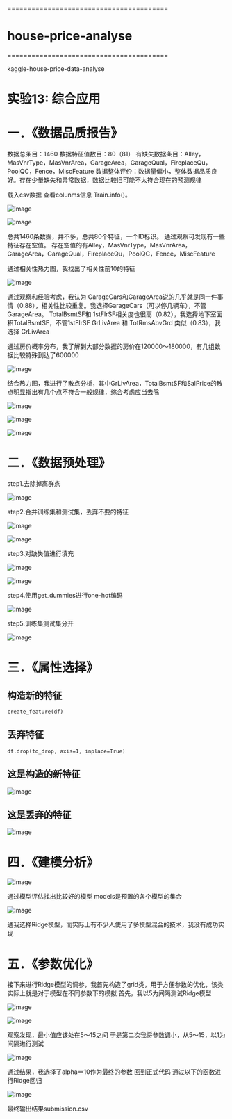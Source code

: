 ========================================
# house-price-analyse
========================================  

kaggle-house-price-data-analyse 

# 实验13: 综合应用  

# 一．《数据品质报告》  

数据总条目：1460
数据特征值数目：80（81）
有缺失数据条目：Alley，MasVnrType，MasVnrArea，GarageArea，GarageQual，FireplaceQu，PoolQC，Fence，MiscFeature
数据整体评价：数据量偏小，整体数据品质良好。存在少量缺失和异常数据，数据比较旧可能不太符合现在的预测规律

载入csv数据
查看colunms信息
Train.info()。

![image](https://user-images.githubusercontent.com/26008298/130007523-c5214954-c6e5-4ac7-96b7-168a752dd1b6.gif)  

![image](https://user-images.githubusercontent.com/26008298/130007545-b8790420-c9a5-4039-87a1-996afdc3c90f.gif)
 
总共1460条数据，并不多，总共80个特征，一个ID标识。
通过观察可发现有一些特征存在空值。
存在空值的有Alley，MasVnrType，MasVnrArea，GarageArea，GarageQual，FireplaceQu，PoolQC，Fence，MiscFeature



通过相关性热力图，我找出了相关性前10的特征    

![image](https://user-images.githubusercontent.com/26008298/130007568-774c6f86-e1c4-42df-aafc-0778ba806385.gif)

通过观察和经验考虑，我认为
GarageCars和GarageArea说的几乎就是同一件事情（0.88），相关性比较重复。我选择GarageCars（可以停几辆车），不管GarageArea。
TotalBsmtSF和 1stFlrSF相关度也很高（0.82），我选择地下室面积TotalBsmtSF，不管1stFlrSF
GrLivArea 和 TotRmsAbvGrd 类似（0.83），我选择 GrLivArea


通过房价概率分布，我了解到大部分数据的房价在120000～180000，有几组数据比较特殊到达了600000

![image](https://user-images.githubusercontent.com/26008298/130007592-fe6398ba-35a7-4ec5-aa7b-d1d5ff180d18.gif)


结合热力图，我进行了散点分析，其中GrLivArea，TotalBsmtSF和SalPrice的散点明显指出有几个点不符合一般规律，综合考虑应当去除

![image](https://user-images.githubusercontent.com/26008298/130007605-eca179da-c1a5-4910-9461-ecd77bb93914.gif)

![image](https://user-images.githubusercontent.com/26008298/130007614-fac69218-6d1b-489b-9c5b-75026ccfa9a0.gif)

![image](https://user-images.githubusercontent.com/26008298/130007628-d2ae76dd-ae44-4369-8118-583e14cb3805.gif)


# 二．《数据预处理》  

step1.去除掉离群点

![image](https://user-images.githubusercontent.com/26008298/130007646-bb75c0e8-404a-4178-afcb-8dbf69c035bd.gif)


step2.合并训练集和测试集，丢弃不要的特征  

![image](https://user-images.githubusercontent.com/26008298/130007658-88f0d1db-cbcd-49e5-8699-7f70c9a2cfe7.gif)  

![image](https://user-images.githubusercontent.com/26008298/130007670-86dd7141-eafb-4cd6-8ab1-a598c0dcd165.gif)


step3.对缺失值进行填充  

![image](https://user-images.githubusercontent.com/26008298/130007685-0c266bc3-59ac-4563-8b05-83587666ed0a.gif)  

![image](https://user-images.githubusercontent.com/26008298/130007692-28c8c816-1c61-4c64-9061-9a0fa45f7d2a.gif)


step4.使用get_dummies进行one-hot编码  

![image](https://user-images.githubusercontent.com/26008298/130007705-1f63a858-8f5b-4f58-a5c5-300873445f8e.gif)


step5.训练集测试集分开  

![image](https://user-images.githubusercontent.com/26008298/130007714-ddc2bfeb-c89d-4806-ac69-b87dd3836757.gif)



# 三．《属性选择》  

## 构造新的特征
    create_feature(df)
## 丢弃特征
    df.drop(to_drop, axis=1, inplace=True)
## 这是构造的新特征

![image](https://user-images.githubusercontent.com/26008298/130007739-65080845-762c-4b46-a4fa-2115ef7c3638.gif)

## 这是丢弃的特征

![image](https://user-images.githubusercontent.com/26008298/130007754-3e61255f-6c54-4f68-8603-c7b231c71e92.gif)


# 四．《建模分析》  

![image](https://user-images.githubusercontent.com/26008298/130007773-ae930bd6-69e8-4d81-b9bc-195e343f2f53.gif)  

通过模型评估找出比较好的模型
models是预置的各个模型的集合

![image](https://user-images.githubusercontent.com/26008298/130007786-d4dd063f-f9a4-4cf2-a017-dfbb8ff8cd56.gif)

通我选择Ridge模型，而实际上有不少人使用了多模型混合的技术，我没有成功实现

# 五．《参数优化》
接下来进行Ridge模型的调参，我首先构造了grid类，用于方便参数的优化，该类实际上就是对于模型在不同参数下的模拟
首先，我以5为间隔测试Ridge模型  

![image](https://user-images.githubusercontent.com/26008298/130007816-d9d52263-7aaf-48b5-9a25-14d9ba3a1234.gif)

![image](https://user-images.githubusercontent.com/26008298/130007826-75faec1b-c25d-45d1-a710-f76513efc76c.gif)
  
观察发现，最小值应该处在5～15之间
于是第二次我将参数调小，从5～15，以1为间隔进行测试  

![image](https://user-images.githubusercontent.com/26008298/130007838-2b2fe3f5-c041-4f79-b399-d22887ede7fd.gif)

通过结果，我选择了alpha＝10作为最终的参数
回到正式代码
通过以下的函数进行Ridge回归

![image](https://user-images.githubusercontent.com/26008298/130007850-c7880480-b626-4733-a0d8-74a0f43bde03.gif)  


最终输出结果submission.csv
